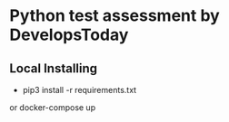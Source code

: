# Python test assessment by DevelopsToday


## Local Installing
- pip3 install -r requirements.txt

or docker-compose up
